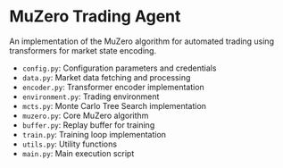 # MuZero Trading Agent

An implementation of the MuZero algorithm for automated trading using transformers for market state encoding.

- `config.py`: Configuration parameters and credentials
- `data.py`: Market data fetching and processing
- `encoder.py`: Transformer encoder implementation
- `environment.py`: Trading environment
- `mcts.py`: Monte Carlo Tree Search implementation
- `muzero.py`: Core MuZero algorithm
- `buffer.py`: Replay buffer for training
- `train.py`: Training loop implementation
- `utils.py`: Utility functions
- `main.py`: Main execution script
